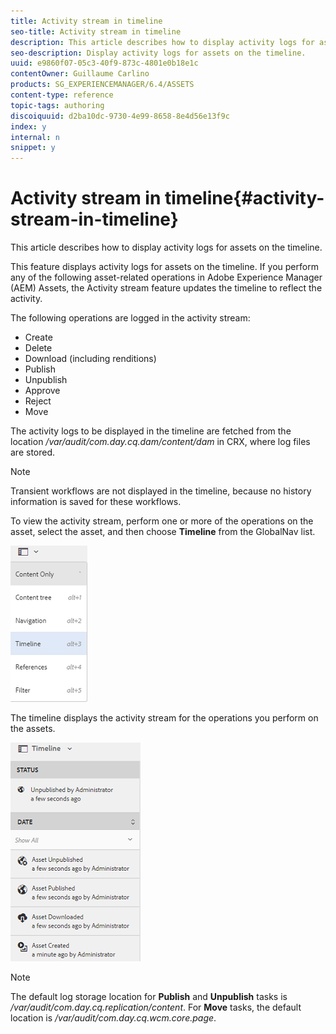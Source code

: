 ```yaml
---
title: Activity stream in timeline
seo-title: Activity stream in timeline
description: This article describes how to display activity logs for assets on the timeline. 
seo-description: Display activity logs for assets on the timeline.
uuid: e9860f07-05c3-40f9-873c-4801e0b18e1c
contentOwner: Guillaume Carlino
products: SG_EXPERIENCEMANAGER/6.4/ASSETS
content-type: reference
topic-tags: authoring
discoiquuid: d2ba10dc-9730-4e99-8658-8e4d56e13f9c
index: y
internal: n
snippet: y
---
```


# Activity stream in timeline{#activity-stream-in-timeline}

This article describes how to display activity logs for assets on the timeline. 

This feature displays activity logs for assets on the timeline. If you perform any of the following asset-related operations in Adobe Experience Manager (AEM) Assets, the Activity stream feature updates the timeline to reflect the activity.

The following operations are logged in the activity stream:

* Create
* Delete
* Download (including renditions)
* Publish
* Unpublish
* Approve
* Reject
* Move

The activity logs to be displayed in the timeline are fetched from the location */var/audit/com.day.cq.dam/content/dam* in CRX, where log files are stored. 

>[!NOTE]
>
>Transient workflows are not displayed in the timeline, because no history information is saved for these workflows.

To view the activity stream, perform one or more of the operations on the asset, select the asset, and then choose **Timeline** from the GlobalNav list.

![](assets/timeline-3.png)

The timeline displays the activity stream for the operations you perform on the assets. 

![](assets/activity_stream.png)

>[!NOTE]
>
>The default log storage location for **Publish** and **Unpublish** tasks is */var/audit/com.day.cq.replication/content*. For **Move** tasks, the default location is */var/audit/com.day.cq.wcm.core.page*.

